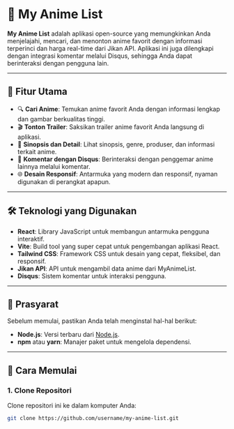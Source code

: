 # 🚀 My Anime List

**My Anime List** adalah aplikasi open-source yang memungkinkan Anda menjelajahi, mencari, dan menonton anime favorit dengan informasi terperinci dan harga real-time dari Jikan API. Aplikasi ini juga dilengkapi dengan integrasi komentar melalui Disqus, sehingga Anda dapat berinteraksi dengan pengguna lain.

---

## 📱 Fitur Utama

- 🔍 **Cari Anime**: Temukan anime favorit Anda dengan informasi lengkap dan gambar berkualitas tinggi.
- 🎬 **Tonton Trailer**: Saksikan trailer anime favorit Anda langsung di aplikasi.
- 📝 **Sinopsis dan Detail**: Lihat sinopsis, genre, produser, dan informasi terkait anime.
- 💬 **Komentar dengan Disqus**: Berinteraksi dengan penggemar anime lainnya melalui komentar.
- 🌐 **Desain Responsif**: Antarmuka yang modern dan responsif, nyaman digunakan di perangkat apapun.

---

## 🛠 Teknologi yang Digunakan

- **React**: Library JavaScript untuk membangun antarmuka pengguna interaktif.
- **Vite**: Build tool yang super cepat untuk pengembangan aplikasi React.
- **Tailwind CSS**: Framework CSS untuk desain yang cepat, fleksibel, dan responsif.
- **Jikan API**: API untuk mengambil data anime dari MyAnimeList.
- **Disqus**: Sistem komentar untuk interaksi pengguna.

---

## 🔧 Prasyarat

Sebelum memulai, pastikan Anda telah menginstal hal-hal berikut:

- **Node.js**: Versi terbaru dari [Node.js](https://nodejs.org/).
- **npm** atau **yarn**: Manajer paket untuk mengelola dependensi.

---

## 🚀 Cara Memulai

### 1. Clone Repositori

Clone repositori ini ke dalam komputer Anda:

```bash
git clone https://github.com/username/my-anime-list.git
